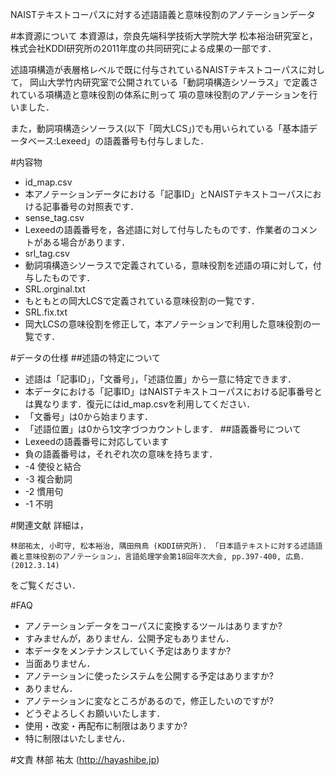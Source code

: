 NAISTテキストコーパスに対する述語語義と意味役割のアノテーションデータ


#本資源について
本資源は，奈良先端科学技術大学院大学 松本裕治研究室と，株式会社KDDI研究所の2011年度の共同研究による成果の一部です．

述語項構造が表層格レベルで既に付与されているNAISTテキストコーパスに対して，
岡山大学竹内研究室で公開されている「動詞項構造シソーラス」で定義されている項構造と意味役割の体系に則って
項の意味役割のアノテーションを行いました．

また，動詞項構造シソーラス(以下「岡大LCS」)でも用いられている「基本語データベース:Lexeed」の語義番号も付与しました．


#内容物
* id_map.csv
 * 本アノテーションデータにおける「記事ID」とNAISTテキストコーパスにおける記事番号の対照表です．
* sense_tag.csv
 * Lexeedの語義番号を，各述語に対して付与したものです．作業者のコメントがある場合があります．
* srl_tag.csv
 * 動詞項構造シソーラスで定義されている，意味役割を述語の項に対して，付与したものです．
* SRL.orginal.txt
 * もともとの岡大LCSで定義されている意味役割の一覧です．
* SRL.fix.txt
 * 岡大LCSの意味役割を修正して，本アノテーションで利用した意味役割の一覧です．


#データの仕様
##述語の特定について
 * 述語は「記事ID」，「文番号」，「述語位置」から一意に特定できます．
 * 本データにおける「記事ID」はNAISTテキストコーパスにおける記事番号とは異なります．復元にはid_map.csvを利用してください．
 * 「文番号」は0から始まります．
 * 「述語位置」は0から1文字づつカウントします．
##語義番号について
 * Lexeedの語義番号に対応しています
 * 負の語義番号は，それぞれ次の意味を持ちます．
  * -4 使役と結合
  * -3 複合動詞
  * -2 慣用句
  * -1 不明

#関連文献
詳細は，

    林部祐太, 小町守, 松本裕治, 隅田飛鳥 (KDDI研究所). 「日本語テキストに対する述語語義と意味役割のアノテーション」，言語処理学会第18回年次大会, pp.397-400, 広島．(2012.3.14)
をご覧ください．

#FAQ
* アノテーションデータをコーパスに変換するツールはありますか?
 * すみませんが，ありません．公開予定もありません．
* 本データをメンテナンスしていく予定はありますか?
 * 当面ありません．
* アノテーションに使ったシステムを公開する予定はありますか?
 * ありません．
* アノテーションに変なところがあるので，修正したいのですが?
 * どうぞよろしくお願いいたします．
* 使用・改変・再配布に制限はありますか?
 * 特に制限はいたしません．

#文責
林部 祐太 (http://hayashibe.jp)



